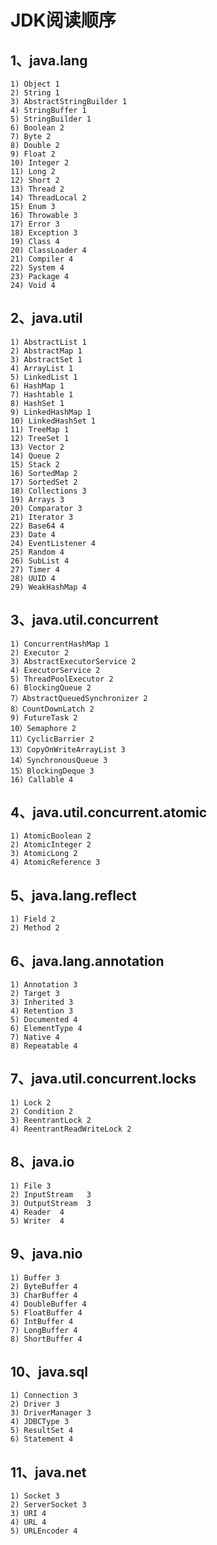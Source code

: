 # JDK阅读顺序

## 1、java.lang

```text
1) Object 1
2) String 1
3) AbstractStringBuilder 1
4) StringBuffer 1
5) StringBuilder 1
6) Boolean 2
7) Byte 2
8) Double 2
9) Float 2
10) Integer 2
11) Long 2
12) Short 2
13) Thread 2
14) ThreadLocal 2
15) Enum 3
16) Throwable 3
17) Error 3
18) Exception 3
19) Class 4
20) ClassLoader 4
21) Compiler 4
22) System 4
23) Package 4
24) Void 4
```

## 2、java.util

```text
1) AbstractList 1
2) AbstractMap 1
3) AbstractSet 1
4) ArrayList 1
5) LinkedList 1
6) HashMap 1
7) Hashtable 1
8) HashSet 1
9) LinkedHashMap 1
10) LinkedHashSet 1
11) TreeMap 1
12) TreeSet 1
13) Vector 2
14) Queue 2
15) Stack 2
16) SortedMap 2
17) SortedSet 2
18) Collections 3
19) Arrays 3
20) Comparator 3
21) Iterator 3
22) Base64 4
23) Date 4
24) EventListener 4
25) Random 4
26) SubList 4
27) Timer 4
28) UUID 4
29) WeakHashMap 4
```


## 3、java.util.concurrent
```text
1) ConcurrentHashMap 1
2) Executor 2
3) AbstractExecutorService 2
4) ExecutorService 2
5) ThreadPoolExecutor 2
6) BlockingQueue 2
7）AbstractQueuedSynchronizer 2
8）CountDownLatch 2
9) FutureTask 2
10）Semaphore 2
11）CyclicBarrier 2
13）CopyOnWriteArrayList 3
14）SynchronousQueue 3
15）BlockingDeque 3
16) Callable 4
```


## 4、java.util.concurrent.atomic
```text
1) AtomicBoolean 2
2) AtomicInteger 2
3) AtomicLong 2
4) AtomicReference 3
```

## 5、java.lang.reflect

```text
1) Field 2
2) Method 2
```


## 6、java.lang.annotation

```text
1) Annotation 3
2) Target 3
3) Inherited 3
4) Retention 3
5) Documented 4
6) ElementType 4
7) Native 4
8) Repeatable 4
```

## 7、java.util.concurrent.locks
```text
1) Lock 2
2) Condition 2
3) ReentrantLock 2
4) ReentrantReadWriteLock 2
```

## 8、java.io

```text
1) File 3
2) InputStream   3
3) OutputStream  3
4) Reader  4
5) Writer  4
```

## 9、java.nio

```text
1) Buffer 3
2) ByteBuffer 4
3) CharBuffer 4
4) DoubleBuffer 4
5) FloatBuffer 4
6) IntBuffer 4
7) LongBuffer 4
8) ShortBuffer 4
```

## 10、java.sql

```text
1) Connection 3
2) Driver 3
3) DriverManager 3
4) JDBCType 3
5) ResultSet 4
6) Statement 4
```

## 11、java.net

```text
1) Socket 3
2) ServerSocket 3
3) URI 4
4) URL 4
5) URLEncoder 4
```
